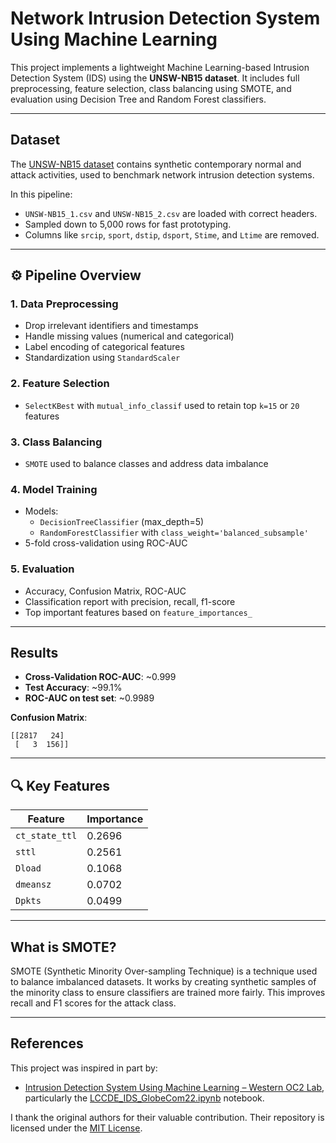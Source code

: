 
# Network Intrusion Detection System Using Machine Learning

This project implements a lightweight Machine Learning-based Intrusion Detection System (IDS) using the **UNSW-NB15 dataset**. It includes full preprocessing, feature selection, class balancing using SMOTE, and evaluation using Decision Tree and Random Forest classifiers.

---

##  Dataset

The [UNSW-NB15 dataset](https://www.unsw.adfa.edu.au/unsw-canberra-cyber/cybersecurity/ADFA-NB15-Datasets/) contains synthetic contemporary normal and attack activities, used to benchmark network intrusion detection systems.

In this pipeline:
- `UNSW-NB15_1.csv` and `UNSW-NB15_2.csv` are loaded with correct headers.
- Sampled down to 5,000 rows for fast prototyping.
- Columns like `srcip`, `sport`, `dstip`, `dsport`, `Stime`, and `Ltime` are removed.

---

## ⚙️ Pipeline Overview

### 1. Data Preprocessing
- Drop irrelevant identifiers and timestamps
- Handle missing values (numerical and categorical)
- Label encoding of categorical features
- Standardization using `StandardScaler`

### 2. Feature Selection
- `SelectKBest` with `mutual_info_classif` used to retain top `k=15` or `20` features

### 3. Class Balancing
- `SMOTE` used to balance classes and address data imbalance

### 4. Model Training
- Models:
  - `DecisionTreeClassifier` (max_depth=5)
  - `RandomForestClassifier` with `class_weight='balanced_subsample'`
- 5-fold cross-validation using ROC-AUC

### 5. Evaluation
- Accuracy, Confusion Matrix, ROC-AUC
- Classification report with precision, recall, f1-score
- Top important features based on `feature_importances_`

---

## Results

- **Cross-Validation ROC-AUC**: ~0.999  
- **Test Accuracy**: ~99.1%  
- **ROC-AUC on test set**: ~0.9989  

**Confusion Matrix**:
```
[[2817   24]
 [   3  156]]
```

---

## 🔍 Key Features

| Feature          | Importance |
|------------------|------------|
| `ct_state_ttl`   | 0.2696     |
| `sttl`           | 0.2561     |
| `Dload`          | 0.1068     |
| `dmeansz`        | 0.0702     |
| `Dpkts`          | 0.0499     |

---

## What is SMOTE?

SMOTE (Synthetic Minority Over-sampling Technique) is a technique used to balance imbalanced datasets. It works by creating synthetic samples of the minority class to ensure classifiers are trained more fairly. This improves recall and F1 scores for the attack class.

---

## References

This project was inspired in part by:

- [Intrusion Detection System Using Machine Learning – Western OC2 Lab](https://github.com/Western-OC2-Lab/Intrusion-Detection-System-Using-Machine-Learning), particularly the [LCCDE_IDS_GlobeCom22.ipynb](https://github.com/Western-OC2-Lab/Intrusion-Detection-System-Using-Machine-Learning/blob/main/LCCDE_IDS_GlobeCom22.ipynb) notebook.

I thank the original authors for their valuable contribution. Their repository is licensed under the [MIT License](https://github.com/Western-OC2-Lab/Intrusion-Detection-System-Using-Machine-Learning/blob/main/LICENSE).
